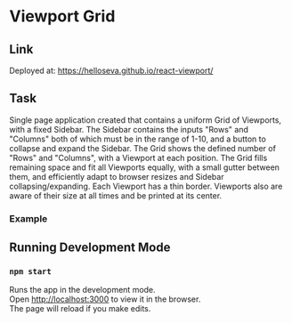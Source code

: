 # Viewport Grid

## Link
Deployed at: https://helloseva.github.io/react-viewport/
## Task

  Single page application created that contains a uniform Grid of Viewports, with a fixed Sidebar. The Sidebar contains the inputs "Rows" and "Columns" both of which must be in the range of 1-10, and a button to collapse and expand the Sidebar. The Grid shows the defined number of "Rows" and "Columns", with a Viewport at each position. The Grid fills remaining space and fit all Viewports equally, with a small gutter between them, and efficiently adapt to browser resizes and Sidebar collapsing/expanding. Each Viewport has a thin border. Viewports also are aware of their size at all times and be printed at its center.

### Example


## Running Development Mode

### `npm start`

Runs the app in the development mode.\
Open [http://localhost:3000](http://localhost:3000) to view it in the browser.\
The page will reload if you make edits.
